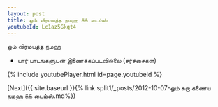 ```yaml
---
layout: post
title: ஓம் விரமயத்த நமஹ ௧௧ டைம்ஸ்
youtubeId: Lc1az5Gkqt4
---
```

 
 
 ஓம் விரமயத்த நமஹ  
 
 -  யார் பாடங்களுடன் இணைக்கப்படவில்லை (சர்ச்சைகள்) 
 
  
 
  
 
 
 
 
 
 


{% include youtubePlayer.html id=page.youtubeId %}
 
[Next]({{ site.baseurl }}{% link  split1/_posts/2012-10-07-ஓம் சுறா கணைய நமஹ ௧௧ டைம்ஸ்.md%})
 
